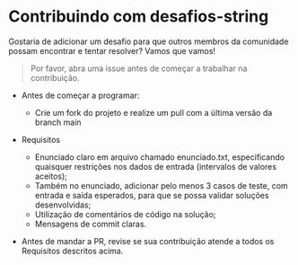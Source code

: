 # Contribuindo com desafios-string

Gostaria de adicionar um desafio para que outros membros da comunidade possam encontrar e tentar resolver? Vamos que vamos!

> Por favor, abra uma issue antes de começar a trabalhar na contribuição.

* Antes de começar a programar:
     * Crie um fork do projeto e realize um pull com a última versão da branch main

* Requisitos
    * Enunciado claro em arquivo chamado enunciado.txt, especificando quaisquer restrições nos dados de entrada (intervalos de valores aceitos);
    * Também no enunciado, adicionar pelo menos 3 casos de teste, com entrada e saída esperados, para que se possa validar soluções desenvolvidas;
    * Utilização de comentários de código na solução;
    * Mensagens de commit claras.

* Antes de mandar a PR, revise se sua contribuição atende a todos os Requisitos descritos acima.
